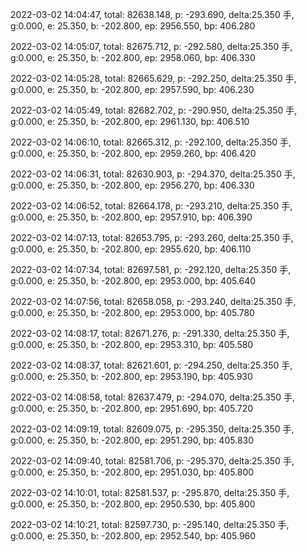 2022-03-02 14:04:47, total: 82638.148, p: -293.690, delta:25.350 手, g:0.000, e: 25.350, b: -202.800, ep: 2956.550, bp: 406.280

2022-03-02 14:05:07, total: 82675.712, p: -292.580, delta:25.350 手, g:0.000, e: 25.350, b: -202.800, ep: 2958.060, bp: 406.330

2022-03-02 14:05:28, total: 82665.629, p: -292.250, delta:25.350 手, g:0.000, e: 25.350, b: -202.800, ep: 2957.590, bp: 406.230

2022-03-02 14:05:49, total: 82682.702, p: -290.950, delta:25.350 手, g:0.000, e: 25.350, b: -202.800, ep: 2961.130, bp: 406.510

2022-03-02 14:06:10, total: 82665.312, p: -292.100, delta:25.350 手, g:0.000, e: 25.350, b: -202.800, ep: 2959.260, bp: 406.420

2022-03-02 14:06:31, total: 82630.903, p: -294.370, delta:25.350 手, g:0.000, e: 25.350, b: -202.800, ep: 2956.270, bp: 406.330

2022-03-02 14:06:52, total: 82664.178, p: -293.210, delta:25.350 手, g:0.000, e: 25.350, b: -202.800, ep: 2957.910, bp: 406.390

2022-03-02 14:07:13, total: 82653.795, p: -293.260, delta:25.350 手, g:0.000, e: 25.350, b: -202.800, ep: 2955.620, bp: 406.110

2022-03-02 14:07:34, total: 82697.581, p: -292.120, delta:25.350 手, g:0.000, e: 25.350, b: -202.800, ep: 2953.000, bp: 405.640

2022-03-02 14:07:56, total: 82658.058, p: -293.240, delta:25.350 手, g:0.000, e: 25.350, b: -202.800, ep: 2953.000, bp: 405.780

2022-03-02 14:08:17, total: 82671.276, p: -291.330, delta:25.350 手, g:0.000, e: 25.350, b: -202.800, ep: 2953.310, bp: 405.580

2022-03-02 14:08:37, total: 82621.601, p: -294.250, delta:25.350 手, g:0.000, e: 25.350, b: -202.800, ep: 2953.190, bp: 405.930

2022-03-02 14:08:58, total: 82637.479, p: -294.070, delta:25.350 手, g:0.000, e: 25.350, b: -202.800, ep: 2951.690, bp: 405.720

2022-03-02 14:09:19, total: 82609.075, p: -295.350, delta:25.350 手, g:0.000, e: 25.350, b: -202.800, ep: 2951.290, bp: 405.830

2022-03-02 14:09:40, total: 82581.706, p: -295.370, delta:25.350 手, g:0.000, e: 25.350, b: -202.800, ep: 2951.030, bp: 405.800

2022-03-02 14:10:01, total: 82581.537, p: -295.870, delta:25.350 手, g:0.000, e: 25.350, b: -202.800, ep: 2950.530, bp: 405.800

2022-03-02 14:10:21, total: 82597.730, p: -295.140, delta:25.350 手, g:0.000, e: 25.350, b: -202.800, ep: 2952.540, bp: 405.960